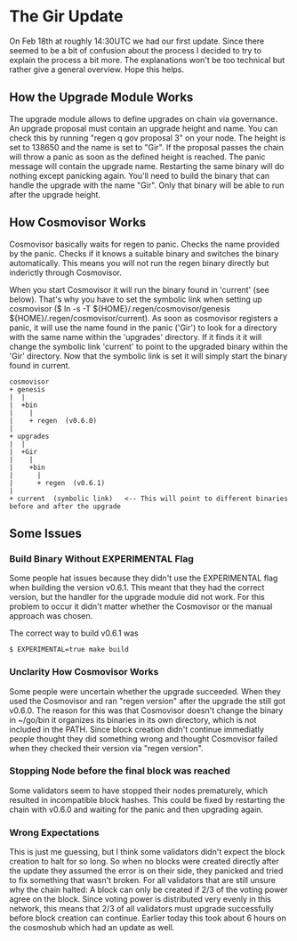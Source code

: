 # The Gir Update

On Feb 18th at roughly 14:30UTC we had our first update. Since there seemed to be a bit of confusion about the process I decided to try to explain the process a bit more. The explanations won't be too technical but rather give a general overview. Hope this helps.

## How the Upgrade Module Works

The upgrade module allows to define upgrades on chain via governance. An upgrade proposal must contain an upgrade height and name. You can check this by running "regen q gov proposal 3" on your node. The height is set to 138650 and the name is set to "Gir". If the proposal passes the chain will throw a panic as soon as the defined height is reached. The panic message will contain the upgrade name. Restarting the same binary will do nothing except panicking again. You'll need to build the binary that can handle the upgrade with the name "Gir". Only that binary will be able to run after the upgrade height.

## How Cosmovisor Works
Cosmovisor basically waits for regen to panic. Checks the name provided by the panic. Checks if it knows a suitable binary and switches the binary automatically. This means you will not run the regen binary directly but inderictly through Cosmovisor.

When you start Cosmovisor it will run the binary found in 'current' (see below). That's why you have to set the symbolic link when setting up cosmovisor ($ ln -s -T ${HOME}/.regen/cosmovisor/genesis ${HOME}/.regen/cosmovisor/current).
As soon as cosmovisor registers a panic, it will use the name found in the panic ('Gir') to look for a directory with the same name within the 'upgrades' directory. If it finds it it will change the symbolic link  'current' to point to the upgraded binary within the 'Gir' directory. Now that the symbolic link is set it will simply start the binary found in current. 

```
cosmovisor
+ genesis
|  |
|  +bin
|    |
|    + regen  (v0.6.0)
|
+ upgrades
|  |
|  +Gir
|    |
|    +bin
|      |
|      + regen  (v0.6.1)
|
+ current  (symbolic link)   <-- This will point to different binaries before and after the upgrade
```


## Some Issues

### Build Binary Without EXPERIMENTAL Flag

Some people hat issues because they didn't use the EXPERIMENTAL flag when building the version v0.6.1. This meant that they had the correct version, but the handler for the upgrade module did not work. For this problem to occur it didn't matter whether the Cosmovisor or the manual approach was chosen.

The correct way to build v0.6.1 was 

```
$ EXPERIMENTAL=true make build
```

### Unclarity How Cosmovisor Works

Some people were uncertain whether the upgrade succeeded. When they used the Cosmovisor and ran "regen version" after the upgrade the still got v0.6.0. The reason for this was that Cosmovisor doesn't change the binary in ~/go/bin it organizes its binaries in its own directory, which is not included in the PATH. Since block creation didn't continue immediatly people thought they did something wrong and thought Cosmovisor failed when they checked their version via "regen version".

### Stopping Node before the final block was reached

Some validators seem to have stopped their nodes prematurely, which resulted in incompatible block hashes. This could be fixed by restarting the chain with v0.6.0 and waiting for the panic and then upgrading again.

### Wrong Expectations

This is just me guessing, but I think some validators didn't expect the block creation to halt for so long. So when no blocks were created directly after the update they assumed the error is on their side, they panicked and tried to fix something that wasn't broken. For all validators that are still unsure why the chain halted: A block can only be created if 2/3 of the voting power agree on the block. Since voting power is distributed very evenly in this network, this means that 2/3 of all validators must upgrade successfully before block creation can continue. Earlier today this took about 6 hours on the cosmoshub which had an update as well.






